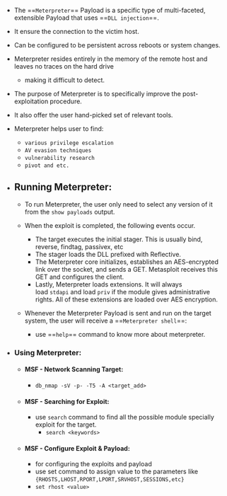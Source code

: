 - The ==`Meterpreter`== Payload is a specific type of multi-faceted, extensible Payload that uses ==`DLL injection`==.
- It ensure the connection to the victim host.
- Can be configured to be persistent across reboots or system changes.
- Meterpreter resides entirely in the memory of the  remote host and leaves no traces on the hard drive

	- making it difficult to detect.

-  The purpose of Meterpreter is to specifically improve the post-exploitation procedure.
- It also offer the user hand-picked set of relevant tools.
- Meterpreter helps user to find:
	
	- `various privilege escalation`
	- `AV evasion techniques`
	- `vulnerability research`
	- `pivot and etc.`

- ## Running Meterpreter:
	
	-  To run Meterpreter, the user only need to select any version of it from the `show payloads` output.
	- When the exploit is completed, the following events occur.
		
		- The target executes the initial stager. This is usually bind, reverse, findtag, passivex, etc
		- The stager loads the DLL prefixed with Reflective.
		-  The Meterpreter core initializes, establishes an AES-encrypted link over the socket, and sends a GET. Metasploit receives this GET and configures the client.
		-  Lastly, Meterpreter loads extensions. It will always load `stdapi` and load `priv` if the module gives administrative rights. All of these extensions are loaded over AES encryption.
	- Whenever the Meterpreter Payload is sent and run on the target system, the user will receive a  ==`Meterpreter shell`==:
	
		- use ==`help`== command to know more about meterpreter.

- ### Using Meterpreter:
	
	- #### MSF - Network Scanning Target:
		
		- `db_nmap -sV -p- -T5 -A <target_add>`
	
	- #### MSF - Searching for Exploit:
		
		- use `search` command to find all the possible module specially exploit for the target.
			- `search <keywords>`
	
	- #### MSF - Configure Exploit & Payload:
		
		- for configuring the exploits and payload 
		- use set command to assign value to the parameters like `{RHOSTS,LHOST,RPORT,LPORT,SRVHOST,SESSIONS,etc}`
		- `set rhost <value>`
	
